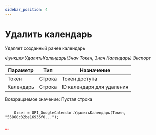 ```yaml
---
sidebar_position: 4
---
```


# Удалить календарь
Удаляет созданный ранее календарь

*Функция УдалитьКалендарь(Знач Токен, Знач Календарь) Экспорт*

  | Параметр | Тип | Назначение |
  |-|-|-|
  | Токен | Строка | Токен доступа |
  | Календарь | Строка | ID календаря для удаления |
  
  Вовзращаемое значение: Пустая строка

```bsl title="Пример кода"
			
    Ответ = OPI_GoogleCalendar.УдалитьКалендарь(Токен, "55868c32be16935f0...");

```

```json title="Результат"

""

```
